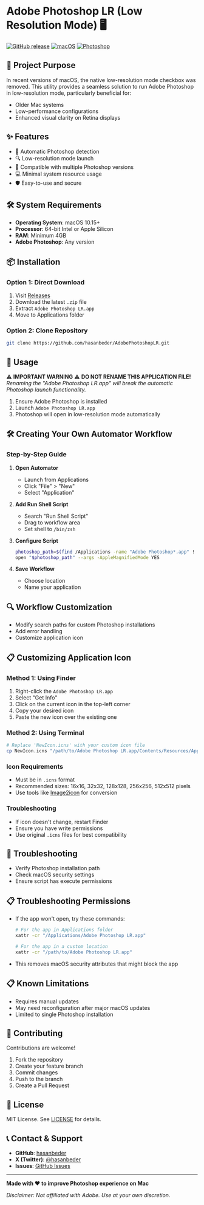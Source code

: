 # Adobe Photoshop LR (Low Resolution Mode) 🖥️

[![GitHub release](https://img.shields.io/github/release/hasanbeder/AdobePhotoshopLR.svg)](https://github.com/hasanbeder/AdobePhotoshopLR/releases)
[![macOS](https://img.shields.io/badge/macOS-10.15%2B-blue.svg)](https://www.apple.com/macos)
[![Photoshop](https://img.shields.io/badge/Adobe%20Photoshop-Supported-brightgreen.svg)](https://www.adobe.com/products/photoshop.html)

## 🎯 Project Purpose

In recent versions of macOS, the native low-resolution mode checkbox was removed. This utility provides a seamless solution to run Adobe Photoshop in low-resolution mode, particularly beneficial for:
- Older Mac systems
- Low-performance configurations
- Enhanced visual clarity on Retina displays

## ✨ Features

- 🚀 Automatic Photoshop detection
- 🔍 Low-resolution mode launch
- 🔄 Compatible with multiple Photoshop versions
- 💻 Minimal system resource usage
- 🛡️ Easy-to-use and secure

## 🛠 System Requirements

- **Operating System**: macOS 10.15+
- **Processor**: 64-bit Intel or Apple Silicon
- **RAM**: Minimum 4GB
- **Adobe Photoshop**: Any version

## 📦 Installation

### Option 1: Direct Download
1. Visit [Releases](https://github.com/hasanbeder/AdobePhotoshopLR/releases)
2. Download the latest `.zip` file
3. Extract `Adobe Photoshop LR.app`
4. Move to Applications folder

### Option 2: Clone Repository
```bash
git clone https://github.com/hasanbeder/AdobePhotoshopLR.git
```

## 🚀 Usage

⚠️ **IMPORTANT WARNING** ⚠️
**DO NOT RENAME THIS APPLICATION FILE!**
*Renaming the "Adobe Photoshop LR.app" will break the automatic Photoshop launch functionality.*

1. Ensure Adobe Photoshop is installed
2. Launch `Adobe Photoshop LR.app`
3. Photoshop will open in low-resolution mode automatically

## 🛠 Creating Your Own Automator Workflow

### Step-by-Step Guide

1. **Open Automator**
   - Launch from Applications
   - Click "File" > "New"
   - Select "Application"

2. **Add Run Shell Script**
   - Search "Run Shell Script"
   - Drag to workflow area
   - Set shell to `/bin/zsh`

3. **Configure Script**
   ```zsh
   photoshop_path=$(find /Applications -name "Adobe Photoshop*.app" ! -name "Adobe Photoshop LR.app" | head -n 1)
   open "$photoshop_path" --args -AppleMagnifiedMode YES
   ```

4. **Save Workflow**
   - Choose location
   - Name your application

## 🔍 Workflow Customization

- Modify search paths for custom Photoshop installations
- Add error handling
- Customize application icon

## 📋 Customizing Application Icon

### Method 1: Using Finder
1. Right-click the `Adobe Photoshop LR.app`
2. Select "Get Info"
3. Click on the current icon in the top-left corner
4. Copy your desired icon
5. Paste the new icon over the existing one

### Method 2: Using Terminal
```bash
# Replace 'NewIcon.icns' with your custom icon file
cp NewIcon.icns "/path/to/Adobe Photoshop LR.app/Contents/Resources/ApplicationStub.icns"
```

### Icon Requirements
- Must be in `.icns` format
- Recommended sizes: 16x16, 32x32, 128x128, 256x256, 512x512 pixels
- Use tools like [Image2icon](https://img2icnsapp.com/) for conversion

### Troubleshooting
- If icon doesn't change, restart Finder
- Ensure you have write permissions
- Use original `.icns` files for best compatibility

## 🐛 Troubleshooting

- Verify Photoshop installation path
- Check macOS security settings
- Ensure script has execute permissions

## 📋 Troubleshooting Permissions
- If the app won't open, try these commands:
  ```bash
  # For the app in Applications folder
  xattr -cr "/Applications/Adobe Photoshop LR.app"
  
  # For the app in a custom location
  xattr -cr "/path/to/Adobe Photoshop LR.app"
  ```
- This removes macOS security attributes that might block the app

## 📋 Known Limitations

- Requires manual updates
- May need reconfiguration after major macOS updates
- Limited to single Photoshop installation

## 🤝 Contributing

Contributions are welcome! 

1. Fork the repository
2. Create your feature branch
3. Commit changes
4. Push to the branch
5. Create a Pull Request

## 📄 License

MIT License. See [LICENSE](LICENSE) for details.

## 📞 Contact & Support

- **GitHub**: [hasanbeder](https://github.com/hasanbeder)
- **X (Twitter)**: [@hasanbeder](https://x.com/hasanbeder)
- **Issues**: [GitHub Issues](https://github.com/hasanbeder/AdobePhotoshopLR/issues)

---

**Made with ❤️ to improve Photoshop experience on Mac**

*Disclaimer: Not affiliated with Adobe. Use at your own discretion.*
